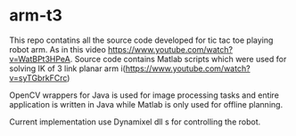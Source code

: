 # arm-t3

This repo contatins all the source code developed for tic tac toe playing robot arm. As in this video https://www.youtube.com/watch?v=WatBPt3HPeA. 
Source code contains Matlab scripts which were used for solving IK of 3 link planar arm i(https://www.youtube.com/watch?v=syTGbrkFCrc)

OpenCV wrappers for Java is used for image processing tasks and entire application is written in Java while Matlab is only used
for offline planning.

Current implementation use Dynamixel dll s for controlling the robot.


